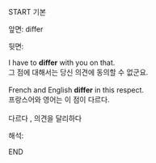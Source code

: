 START
기본

앞면:
differ


뒷면:
<div>I have to <strong>differ</strong> with you on that. </div><div>그 점에 대해서는 당신 의견에 동의할 수 없군요.<br><br><div>French and English <strong>differ</strong> in this respect. </div><div>프랑스어와 영어는 이 점이 다르다.<br><br>다르다 , 의견을 달리하다</div></div>


해석:

END